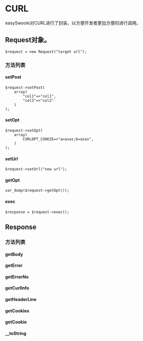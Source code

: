 # CURL
easySwoole对CURL进行了封装，以方便开发者更加方便的进行调用。
## Request对象。
```
$request = new Request("target url");
```
### 方法列表
#### setPost
```
$request->setPost(
    array(
        "col1"=>"col1",
        "col2"=>"col2"
    )
);
```
#### setOpt
```
$request->setOpt(
    array(
        CURLOPT_COOKIE=>"a=asas;b=asas",
    )
);
```
#### setUrl
```
$request->setUrl("new url");
```
#### getOpt
```
var_dump($request->getOpt());
```
#### exec
```
$response = $request->exec();
```
## Response
### 方法列表
#### getBody
#### getError
#### getErrorNo
#### getCurlInfo
#### getHeaderLine
#### getCookies
#### getCookie
#### __toString

<script>
    var _hmt = _hmt || [];
    (function() {
        var hm = document.createElement("script");
        hm.src = "https://hm.baidu.com/hm.js?4c8d895ff3b25bddb6fa4185c8651cc3";
        var s = document.getElementsByTagName("script")[0];
        s.parentNode.insertBefore(hm, s);
    })();
</script>
